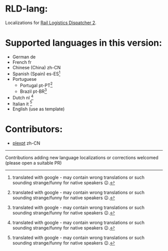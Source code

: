 # RLD-lang:
Localizations for [Rail Logistics Dispatcher 2](https://mods.factorio.com/mod/RailLogisticsDispatcher).

# Supported languages in this version:
  - German de
  - French fr
  - Chinese (China) zh-CN
  - Spanish (Spain) es-ES[^1]
  - Portuguese 
    - Portugal pt-PT[^1]
    - Brazil pt-BR[^1]
  - Dutch nl [^1]
  - Italian it [^1]
  - English (use as template)

[^1]: translated with google - may contain wrong translations or such sounding strange/funny for native speakers 😉.

# Contributors:
  - [plexpt](https://github.com/factorio-plexpt) zh-CN
  
----
Contributions adding new language localizations or corrections welcomed (please open a suitable PR)
